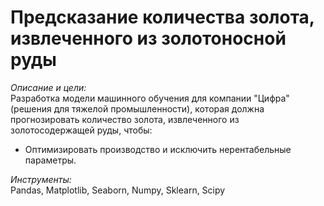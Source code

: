 # Предсказание количества золота, извлеченного из золотоносной руды

*Описание и цели:*  
Разработка модели машинного обучения для компании "Цифра" (решения для тяжелой промышленности), которая должна прогнозировать количество золота, извлеченного из золотосодержащей руды, чтобы:
- Оптимизировать производство и исключить нерентабельные параметры.

*Инструменты:*  
Pandas, Matplotlib, Seaborn, Numpy, Sklearn, Scipy
